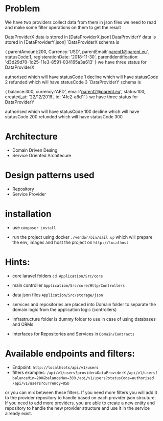 # Problem

We have two providers collect data from them in json files we need to read and make some filter operations on them to get the result

DataProviderX data is stored in [DataProviderX.json]
DataProviderY data is stored in [DataProviderY.json]
`DataProviderX schema is

{
  parentAmount:200,
  Currency:'USD',
  parentEmail:'parent1@parent.eu',
  statusCode:1,
  registerationDate: '2018-11-30',
  parentIdentification: 'd3d29d70-1d25-11e3-8591-034165a3a613'
}
we have three status for DataProviderX

authorised which will have statusCode 1
decline which will have statusCode 2
refunded which will have statusCode 3
`DataProviderY schema is

{
  balance:300,
  currency:'AED',
  email:'parent2@parent.eu',
  status:100,
  created_at: '22/12/2018',
  id: '4fc2-a8d1'
}
we have three status for DataProviderY

authorised which will have statusCode 100
decline which will have statusCode 200
refunded which will have statusCode 300

# Architecture
- Domain Driven Desing
- Service Oriented Architecure

# Design patterns used
- Repository
- Service Provider

# installation
- use `composer install `

- run the project using docker `./vendor/bin/sail up` which will prepare the env, images and host the project on `http://localhost`


# Hints:

- core laravel folders
`cd Application/Src/core`

- main controller
`Application/Src/core/Http/Controllers`

- data json files
`Application/Src/storage/json`

- services and repositories are placed into Domain folder to separate the domain logic from the application logic (controllers)

- Infrastructure folder is dummy folder to use in case of using databases and ORMs

- Interfaces for Repositories and Services in `Domain/Contracts`

# Available endpoints and filters:
- Endpoint: `http://localhsots/api/v1/users`
- filters examples:
`/api/v1/users?provider=DataProviderX`
`/api/v1/users?balanceMin=200&balanceMax=300`
`/api/v1/users?statusCode=authorised`
`/api/v1/users?currency=USD`

or you can mix between these filters.
If you need more filters you will add it to the provider repository to handle based on each provider json strcuture.
If you need to add more providers, you are able to create a new entity and repository to handle the new provider structure and use it in the service already exist.
